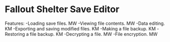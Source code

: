 # Fallout Shelter Save Editor

Features:
 -Loading save files. MW
 -Viewing file contents. MW
 -Data editing. KM
 -Exporting and saving modified files. KM
 -Making a file backup. KM
 -Restoring a file backup. KM
 -Decrypting a file. MW
 -File encryption. MW
